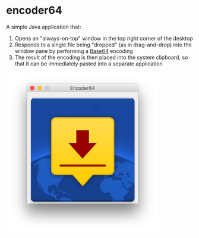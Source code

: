 # encoder64
A simple Java application that:

1. Opens an "always-on-top" window in the top right corner of the desktop
2. Responds to a single file being "dropped" (as in drag-and-drop) into the window pane by performing a [Base64](https://en.wikipedia.org/wiki/Base64) encoding
3. The result of the encoding is then placed into the system clipboard, so that it can be immediately pasted into a separate application

![Encoder64 on macOS](https://github.com/cajhughes/encoder64/blob/master/encoder64-on-macOS.png)